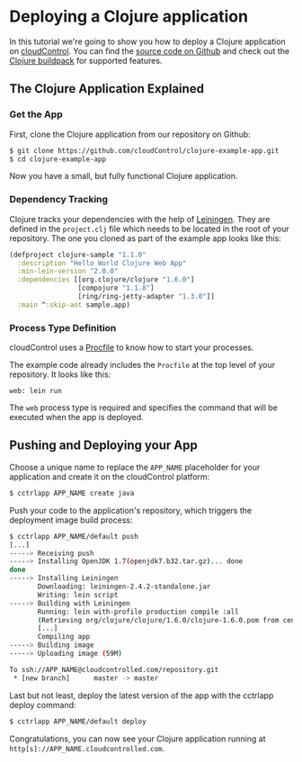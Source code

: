 # Deploying a Clojure application

In this tutorial we're going to show you how to deploy a Clojure  application on [cloudControl]. You can find the [source code on Github](https://github.com/cloudControl/clojure-example-app) and check out the [Clojure buildpack] for supported features.

## The Clojure Application Explained
### Get the App
First, clone the Clojure application from our repository on Github:

~~~bash
$ git clone https://github.com/cloudControl/clojure-example-app.git
$ cd clojure-example-app
~~~

Now you have a small, but fully functional Clojure application.

### Dependency Tracking
Clojure tracks your dependencies with the help of [Leiningen]. They are defined in the `project.clj` file which needs to be located in the root of your repository. The one you cloned as part of the example app looks like this: 
~~~clojure
(defproject clojure-sample "1.1.0"
  :description "Hello World Clojure Web App"
  :min-lein-version "2.0.0"
  :dependencies [[org.clojure/clojure "1.6.0"]
                 [compojure "1.1.8"]
                 [ring/ring-jetty-adapter "1.3.0"]]
  :main ^:skip-aot sample.app)
~~~

### Process Type Definition
cloudControl uses a [Procfile] to know how to start your processes.

The example code already includes the `Procfile` at the top level of your repository. It looks like this:

~~~
web: lein run
~~~

The `web` process type is required and specifies the command that will be executed when the app is deployed.

## Pushing and Deploying your App
Choose a unique name to replace the `APP_NAME` placeholder for your application and create it on the
cloudControl platform:

~~~bash
$ cctrlapp APP_NAME create java
~~~

Push your code to the application's repository, which triggers the deployment image build process:

~~~bash
$ cctrlapp APP_NAME/default push
[...]
-----> Receiving push
-----> Installing OpenJDK 1.7(openjdk7.b32.tar.gz)... done
done
-----> Installing Leiningen
       Downloading: leiningen-2.4.2-standalone.jar
       Writing: lein script
-----> Building with Leiningen
       Running: lein with-profile production compile :all
       (Retrieving org/clojure/clojure/1.6.0/clojure-1.6.0.pom from central)
       [...]
       Compiling app
-----> Building image
-----> Uploading image (59M)

To ssh://APP_NAME@cloudcontrolled.com/repository.git
 * [new branch]      master -> master

~~~

Last but not least, deploy the latest version of the app with the cctrlapp deploy command:

~~~bash
$ cctrlapp APP_NAME/default deploy
~~~

Congratulations, you can now see your Clojure application running at `http[s]://APP_NAME.cloudcontrolled.com`.

[cloudControl]: https://www.cloudcontrol.com/
[Clojure buildpack]: https://github.com/cloudControl/buildpack-clojure
[cloudControl-command-line-client]: https://www.cloudcontrol.com/dev-center/platform%20documentation#command-line-client-web-console-and-api
[Git client]: http://git-scm.com/
[Procfile]: https://www.cloudcontrol.com/dev-center/platform%20documentation#buildpacks-and-the-procfile
[Leiningen]: http://leiningen.org/
